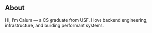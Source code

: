 ## About
Hi, I’m Calum — a CS graduate from USF. I love backend engineering, infrastructure, and building performant systems.
